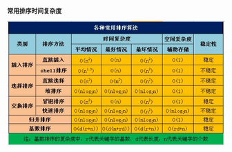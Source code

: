 **常用排序时间复杂度**



![C008C5FC-7859-402D-BF58-FFBBEEEB4251](pai-xu.assets/C008C5FC-7859-402D-BF58-FFBBEEEB4251.png)

